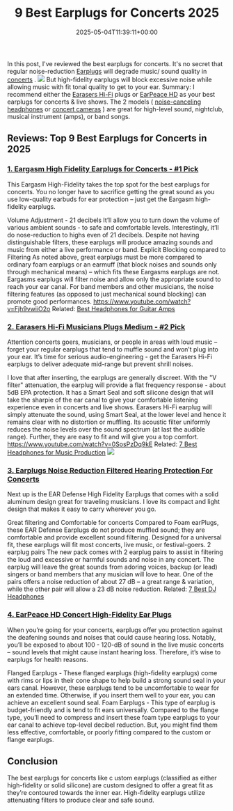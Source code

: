 ﻿---
layout: post
title: 9 Best Earplugs for Concerts 2025
date: '2025-05-04T11:39:11+00:00'
categories:
- Headphones
tags: []
slug: /best-earplugs-for-concerts/
lastmod: 2025-05-07T12:21:23+03:00
---

In this post, I've reviewed the best earplugs for concerts. It's no secret that regular noise-reduction
[Earplugs](https://en.wikipedia.org/wiki/Earplug)
will degrade music/ sound quality in
[concerts](https://en.wikipedia.org/wiki/Concert)
.
![](/assets/img/12/Pest-Control.jpg)
But high-fidelity earplugs will block excessive noise while allowing music with fit tonal quality to get to your ear.
Summary: I recommend either the
[Earasers Hi-Fi](https://www.amazon.com/dp/B00E2D9HAA/?tag=p-policy-20)
plugs or
[EarPeace HD](https://www.amazon.com/dp/B076VTXWBP/?tag=p-policy-20)
as your best earplugs for concerts & live shows.
The 2 models (
[noise-canceling headphones](https://pestpolicy.com/best-noise-cancelling-headphones-under-200/)
or
[concert cameras](https://pestpolicy.com/best-camera-for-concerts/)
) are great for high-level sound, nightclub, musical instrument (amps), or band songs.
## Reviews: Top 9 Best Earplugs for Concerts in 2025
### [1. Eargasm High Fidelity Earplugs for Concerts - #1 Pick](https://www.amazon.com/dp/B019M576XW/?tag=p-policy-20)
This Eargasm High-Fidelity takes the top spot for the best earplugs for concerts. You no longer have to sacrifice getting the great sound as you use low-quality earbuds for ear protection – just get the Eargasm high-fidelity earplugs.

Volume Adjustment - 21 decibels
It’ll allow you to turn down the volume of various ambient sounds - to safe and comfortable levels. Interestingly, it’ll do nose-reduction to highs even of 21 decibels.
Despite not having distinguishable filters, these earplugs will produce amazing sounds and music from either a live performance or band.
Explicit Blocking compared to Filtering
As noted above, great earplugs must be more compared to ordinary foam earplugs or an earmuff (that block noises and sounds only through mechanical means) – which fits these Eargasms earplugs are not.
Eargasms earplugs will filter noise and allow only the appropriate sound to reach your ear canal. For band members and other musicians, the noise filtering features (as opposed to just mechanical sound blocking) can promote good performances.
https://www.youtube.com/watch?v=Fjh9vwiiO2o
Related:
[Best Headphones for Guitar Amps](https://pestpolicy.com/best-headphones-for-guitar-amps/)
### [2. Earasers Hi-Fi Musicians Plugs Medium - #2 Pick](https://www.amazon.com/dp/B00E2D9HAA/?tag=p-policy-20)
Attention concerts goers, musicians, or people in areas with loud music – forget your regular earplugs that tend to muffle sound and won’t plug into your ear.
It’s time for serious audio-engineering - get the Earasers Hi-Fi earplugs to deliver adequate mid-range but prevent shrill noises.

I love that after inserting, the earplugs are generally discreet. With the "V filter" attenuation, the earplug will provide a flat frequency response - about 5dB EPA protection.
It has a Smart Seal and soft silicone design that will take the sharpie of the ear canal to give your comfortable listening experience even in concerts and live shows.
Earasers Hi-Fi earplug will simply attenuate the sound, using Smart Seal, at the lower level and hence it remains clear with no distortion or muffling.
Its acoustic filter uniformly reduces the noise levels over the sound spectrum (at last the audible range). Further, they are easy to fit and will give you a top comfort.
https://www.youtube.com/watch?v=0SosPzDq9kE
Related:
[7 Best Headphones for Music Production](https://pestpolicy.com/best-headphones-for-music-production/)
![](/assets/img/e/ir)
### [3. Earplugs Noise Reduction Filtered Hearing Protection For Concerts](https://www.amazon.com/dp/B013H8FUVA/?tag=p-policy-20)
Next up is the EAR Defense High Fidelity Earplugs that comes with a solid aluminum design great for traveling musicians. I love its compact and light design that makes it easy to carry wherever you go.

Great filtering and Comfortable for concerts
Compared to Foam earPlugs, these EAR Defense Earplugs do not produce muffled sound; they are comfortable and provide excellent sound filtering. Designed for a universal fit, these earplugs will fit most concerts, live music, or festival-goers.
2 earplug pairs
The new pack comes with 2 earplug pairs to assist in filtering the loud and excessive or harmful sounds and noise in any concert.
The earplug will leave the great sounds from adoring voices, backup (or lead) singers or band members that any musician will love to hear. One of the pairs offers a noise reduction of about 27 dB – a great range & variation, while the other pair will allow a 23 dB noise reduction.
Related:
[7 Best DJ Headphones](https://pestpolicy.com/best-dj-headphones/)
### [4. EarPeace HD Concert High-Fidelity Ear Plugs](https://www.amazon.com/dp/B076VVP6CX/?tag=p-policy-20)
When you’re going for your concerts, earplugs offer you protection against the deafening sounds and noises that could cause hearing loss.
Notably, you’ll be exposed to about 100 - 120-dB of sound in the live music concerts – sound levels that might cause instant hearing loss. Therefore, it’s wise to earplugs for health reasons.

Flanged Earplugs -
These flanged earplugs (high-fidelity earplugs) come with rims or lips in their cone shape to help build a strong sound seal in your ears canal.
However, these earplugs tend to be uncomfortable to wear for an extended time. Otherwise, if you insert them well to your ear, you can achieve an excellent sound seal.
Foam Earplugs -
This type of earplug is budget-friendly and is tend to fit ears universally.
Compared to the flange type, you’ll need to compress and insert these foam type earplugs to your ear canal to achieve top-level decibel reduction. But, you might find them less effective, comfortable, or poorly fitting compared to the custom or flange earplugs.
## Conclusion
The
best earplugs for concerts like c
ustom earplugs
(classified as either high-fidelity or solid silicone) are custom designed to offer a great fit as they’re contoured towards the inner ear.
High-fidelity earplugs utilize attenuating filters to produce clear and safe sound.